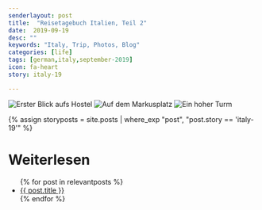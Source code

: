 ```yaml
---
senderlayout: post
title:  "Reisetagebuch Italien, Teil 2"
date:  2019-09-19
desc: ""
keywords: "Italy, Trip, Photos, Blog"
categories: [life]
tags: [german,italy,september-2019]
icon: fa-heart
story: italy-19

---
```




<img src="https://www.dropbox.com/s/ypxe5ep7pkexx1i/Foto%2001.09.19%2C%2014%2035%2029.jpg?raw=1" class="right" alt="Erster Blick aufs Hostel"/>

<img src="https://www.dropbox.com/s/mueejl7htqkmgdh/Foto%2001.09.19%2C%2017%2046%2037.jpg?raw=1" class="" alt="Auf dem Markusplatz"/>

<img src="https://www.dropbox.com/s/cooc2rxzjc8m16r/Foto%2001.09.19%2C%2017%2047%2012.jpg?raw=1" class="right" alt="Ein hoher Turm"/>


{% assign storyposts = site.posts | where_exp "post", "post.story == 'italy-19'" %}
# Weiterlesen
<ul>
    {% for post in relevantposts %}
    <li>
        <a href="{{ post.url | prepend: site.baseurl }}" class="vote-title">
            {{ post.title }}
        </a>
    </li>
    {% endfor %}
</ul>